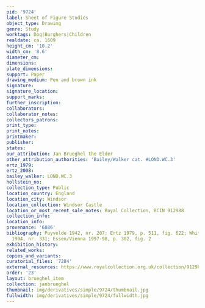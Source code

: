 ```yaml
---
pid: '9724'
label: Sheet of Figure Studies
object_type: Drawing
genre: Study
worktags: Dog|Burghers|Children
realdate: ca. 1609
height_cm: '10.2'
width_cm: '8.6'
diameter_cm:
dimensions:
plate_dimensions:
support: Paper
drawing_medium: Pen and brown ink
signature:
signature_location:
support_marks:
further_inscription:
collaborators:
collaborator_notes:
collectors_patrons:
print_type:
print_notes:
printmaker:
publisher:
states:
our_attribution: Jan Brueghel the Elder
other_attribution_authorities: 'Bailey/Walker cat. #LOND.WC.3'
ertz_1979:
ertz_2008:
bailey_walker: LOND.WC.3
hollstein_no:
collection_type: Public
location_country: England
location_city: Windsor
location_collection: Windsor Castle
location_or_most_recent_sale_notes: Royal Collection, RCIN 912988
collection_info:
location_info:
provenance: '6886'
bibliography: Puyvelde 1942, nr. 207; Ertz 1979, p. 511, fig. 622; White and Crawley
  1994, nr. 331; Essen/Vienna 1997-98, p. 302, fig. 2
exhibition_history:
related_works:
copies_and_variants:
curatorial_files: '7284'
external_resources: https://www.royalcollection.org.uk/collection/912988/a-sheet-of-figure-studies
order: '23'
layout: brueghel_item
collection: janbrueghel
thumbnail: img/derivatives/simple/9724/thumbnail.jpg
fullwidth: img/derivatives/simple/9724/fullwidth.jpg
---
```


